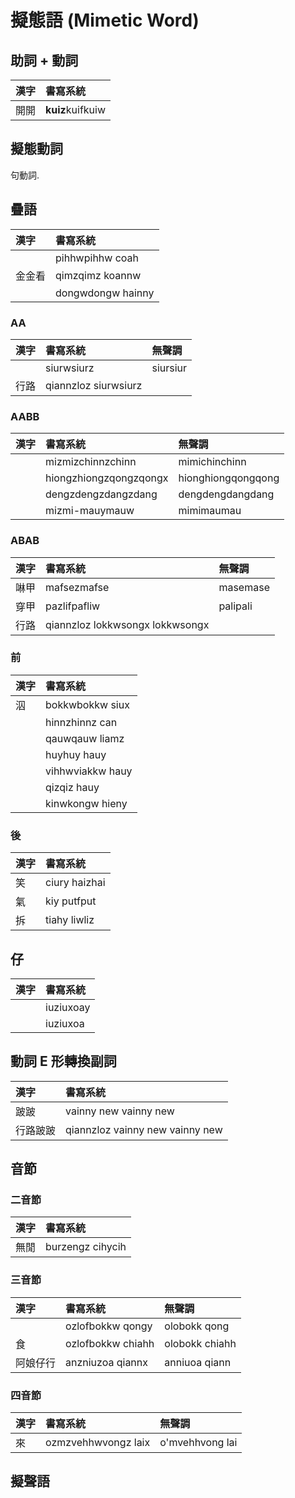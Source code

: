 # 擬態語 (Mimetic Word)

## 助詞 + 動詞

| 漢字 | 書寫系統 |
| :--- | :--- |
| 開開 | **kuiz**kuifkuiw |

## 擬態動詞

句動詞.

## 疊語

| 漢字 | 書寫系統 |
| :--- | :--- |
|| pihhwpihhw coah |
| 金金看 | qimzqimz koannw |
|| dongwdongw hainny |

### AA

| 漢字 | 書寫系統 | 無聲調 |
| :--- | :--- | :--- |
|| siurwsiurz | siursiur |
| 行路 | qiannzloz siurwsiurz ||

### AABB

| 漢字 | 書寫系統 | 無聲調 |
| :--- | :--- | :--- |
|| mizmizchinnzchinn | mimichinchinn |
|| hiongzhiongzqongzqongx | hionghiongqongqong |
|| dengzdengzdangzdang | dengdengdangdang |
|| mizmi-mauymauw | mimimaumau |

### ABAB

| 漢字 | 書寫系統 | 無聲調 |
| :--- | :--- | :--- |
| 啉甲 | mafsezmafse | masemase |
| 穿甲 | pazlifpafliw | palipali |
| 行路 | qiannzloz lokkwsongx lokkwsongx ||

### 前

| 漢字 | 書寫系統 |
| :--- | :--- |
| 泅 | bokkwbokkw siux |
|| hinnzhinnz can |
|| qauwqauw liamz |
|| huyhuy hauy |
|| vihhwviakkw hauy |
|| qizqiz hauy |
|| kinwkongw hieny |

### 後

| 漢字 | 書寫系統 |
| :--- | :--- |
| 笑 | ciury haizhai |
| 氣 | kiy putfput |
| 拆 | tiahy liwliz |

## 仔

| 漢字 | 書寫系統 |
| :--- | :--- |
|| iuziuxoay |
|| iuziuxoa |

## 動詞 E 形轉換副詞

| 漢字 | 書寫系統 |
| :--- | :--- |
| 跛跛 | vainny new vainny new |
| 行路跛跛 | qiannzloz vainny new vainny new |

## 音節

### 二音節

| 漢字 | 書寫系統 |
| :--- | :--- |
| 無閒 | burzengz cihycih |

### 三音節

| 漢字 | 書寫系統 | 無聲調 |
| :--- | :--- | :--- |
|| ozlofbokkw qongy | olobokk qong |
| 食 | ozlofbokkw chiahh | olobokk chiahh |
| 阿娘仔行 | anzniuzoa qiannx | anniuoa qiann |

### 四音節

| 漢字 | 書寫系統 | 無聲調 |
| :--- | :--- | :--- |
| 來 | ozmzvehhwvongz laix | o'mvehhvong lai |

## 擬聲語
